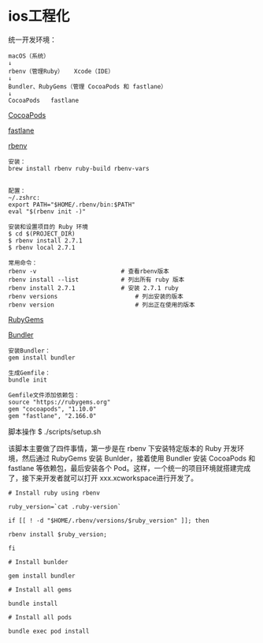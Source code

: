 # ios工程化

统一开发环境：

	macOS（系统）
	↓
	rbenv（管理Ruby）	Xcode（IDE）
	↓
	Bundler、RubyGems（管理 CocoaPods 和 fastlane）
	↓
	CocoaPods	fastlane
	
[CocoaPods](https://cocoapods.org/)

[fastlane](https://docs.fastlane.tools/)
	
[rbenv](https://github.com/rbenv/rbenv)
	
	安装：
	brew install rbenv ruby-build rbenv-vars
	
	
	配置：
	~/.zshrc:
	export PATH="$HOME/.rbenv/bin:$PATH" 
	eval "$(rbenv init -)"
	
	安装和设置项目的 Ruby 环境
	$ cd $(PROJECT_DIR)
	$ rbenv install 2.7.1
	$ rbenv local 2.7.1
	
	常用命令：
	rbenv -v						# 查看rbenv版本
	rbenv install --list  			# 列出所有 ruby 版本
	rbenv install 2.7.1				# 安装 2.7.1 ruby
	rbenv versions               		# 列出安装的版本
	rbenv version               		# 列出正在使用的版本

[RubyGems](https://rubygems.org/?locale=zh-CN) 

[Bundler](https://bundler.io/)

	安装Bundler：
	gem install bundler
	
	生成Gemfile：
	bundle init 
	
	Gemfile文件添加依赖包：
	source "https://rubygems.org"
	gem "cocoapods", "1.10.0"
	gem "fastlane", "2.166.0"
	
	
脚本操作 $ ./scripts/setup.sh

该脚本主要做了四件事情，第一步是在 rbenv 下安装特定版本的 Ruby 开发环境，然后通过 RubyGems 安装 Bunlder，接着使用 Bundler 安装 CocoaPods 和 fastlane 等依赖包，最后安装各个 Pod。这样，一个统一的项目环境就搭建完成了，接下来开发者就可以打开 xxx.xcworkspace进行开发了。

	# Install ruby using rbenv

	ruby_version=`cat .ruby-version`

	if [[ ! -d "$HOME/.rbenv/versions/$ruby_version" ]]; then

  	rbenv install $ruby_version;

	fi

	# Install bunlder

	gem install bundler

	# Install all gems

	bundle install

	# Install all pods

	bundle exec pod install


